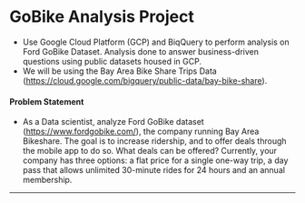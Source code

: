 # GoBike Analysis Project
- Use Google Cloud Platform (GCP) and BiqQuery to perform analysis on Ford GoBike Dataset.  Analysis done to answer business-driven questions using public datasets housed in GCP. 
- We will be using the Bay Area Bike Share Trips Data (https://cloud.google.com/bigquery/public-data/bay-bike-share). 

#### Problem Statement
- As a Data scientist, analyze Ford GoBike dataset (https://www.fordgobike.com/), the company running Bay Area Bikeshare. The goal is to increase ridership, and to offer deals through the mobile app to do so. What deals can be offered? Currently, your company has three options: a flat price for a single one-way trip, a day pass that allows unlimited 30-minute rides for 24 hours and an annual membership. 


__________________________________________________________________________________________

